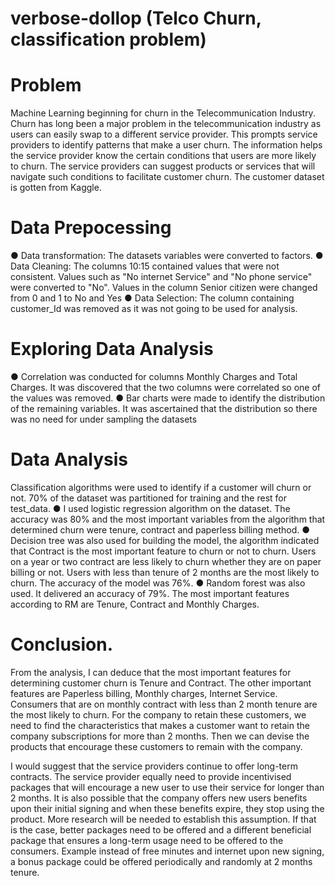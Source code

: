 # verbose-dollop (Telco Churn, classification problem)
# Problem
Machine Learning beginning for churn in the Telecommunication Industry. Churn has long been a major problem in the telecommunication industry as users can easily swap to a different service provider. This prompts service providers to identify patterns that make a user churn. The information helps the service provider know the certain conditions that users are more likely to churn. The service providers can suggest products or services that will navigate such conditions to facilitate customer churn. The customer dataset is gotten from Kaggle.

# Data Prepocessing 
● Data transformation: The datasets variables were converted to factors.
● Data Cleaning: The columns 10:15 contained values that were not consistent. Values such as "No internet Service" and "No phone service" were converted to "No". Values in the column Senior citizen were changed from 0 and 1 to No and Yes
● Data Selection: The column containing customer_Id was removed as it was not going to be used for analysis.

# Exploring Data Analysis
● Correlation was conducted for columns Monthly Charges and Total Charges. It was discovered that the two columns were correlated so one of the values was removed.
● Bar charts were made to identify the distribution of the remaining variables. It was ascertained that the distribution so there was no need for under sampling the datasets

# Data Analysis
Classification algorithms were used to identify if a customer will churn or not. 70% of the dataset was partitioned for training and the rest for test_data.
● I used logistic regression algorithm on the dataset. The accuracy was 80% and the most important variables from the algorithm that determined churn were tenure, contract and paperless billing method.
● Decision tree was also used for building the model, the algorithm indicated that Contract is the most important feature to churn or not to churn. Users on a year or two contract are less likely to churn whether they are on paper billing or not. Users with less than tenure of 2 months are the most likely to churn. The accuracy of the model was 76%.
● Random forest was also used. It delivered an accuracy of 79%. The most important features according to RM are Tenure, Contract and Monthly Charges.


# Conclusion.
From the analysis, I can deduce that the most important features for determining customer churn is Tenure and Contract. The other important features are Paperless billing, Monthly charges, Internet Service. Consumers that are on monthly contract with less than 2 month tenure are the most likely to churn. For the company to retain these customers, we need to find the characteristics that makes a customer want to retain the company subscriptions for more than 2 months. Then we can devise the products that encourage these customers to remain with the company.

I would suggest that the service providers continue to offer long-term contracts. The service provider equally need to provide incentivised packages that will encourage a new user to use their service  for longer than 2 months. It is also possible that the company offers new users benefits upon their initial signing and when these benefits expire, they stop using the product. More research will be needed to establish this assumption. If that is the case, better packages need to be offered and a different beneficial package that ensures a long-term usage need to be offered to the consumers. Example instead of free minutes and internet upon new signing, a bonus package could be offered periodically and randomly at 2 months tenure.


